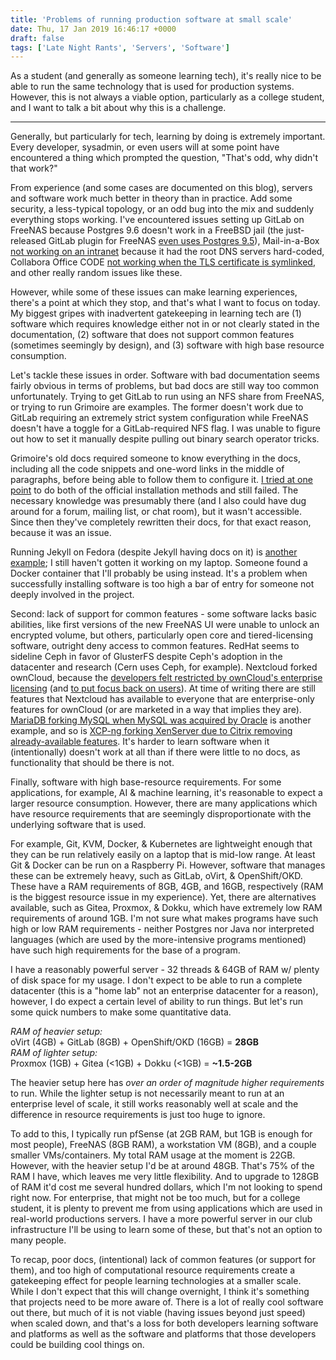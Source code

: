 ```yaml
---
title: 'Problems of running production software at small scale'
date: Thu, 17 Jan 2019 16:46:17 +0000
draft: false
tags: ['Late Night Rants', 'Servers', 'Software']
---
```


As a student (and generally as someone learning tech), it's really nice to be able to run the same technology that is used for production systems. However, this is not always a viable option, particularly as a college student, and I want to talk a bit about why this is a challenge.

<!--more-->
---

Generally, but particularly for tech, learning by doing is extremely important. Every developer, sysadmin, or even users will at some point have encountered a thing which prompted the question, "That's odd, why didn't that work?"

From experience (and some cases are documented on this blog), servers and software work much better in theory than in practice. Add some security, a less-typical topology, or an odd bug into the mix and suddenly everything stops working. I've encountered issues setting up GitLab on FreeNAS because Postgres 9.6 doesn't work in a FreeBSD jail (the just-released GitLab plugin for FreeNAS [even uses Postgres 9.5](https://github.com/freenas/iocage-ix-plugins/blob/master/gitlab.json)), Mail-in-a-Box [not working on an intranet](https://blog.ctmartin.me/2018/04/server-setup-pt-6-mail/) because it had the root DNS servers hard-coded, Collabora Office CODE [not working when the TLS certificate is symlinked](https://blog.ctmartin.me/2018/01/server-setup-pt-4-2-collabora-package/), and other really random issues like these.

However, while some of these issues can make learning experiences, there's a point at which they stop, and that's what I want to focus on today. My biggest gripes with inadvertent gatekeeping in learning tech are (1) software which requires knowledge either not in or not clearly stated in the documentation, (2) software that does not support common features (sometimes seemingly by design), and (3) software with high base resource consumption.

Let's tackle these issues in order. Software with bad documentation seems fairly obvious in terms of problems, but bad docs are still way too common unfortunately. Trying to get GitLab to run using an NFS share from FreeNAS, or trying to run Grimoire are examples. The former doesn't work due to GitLab requiring an extremely strict system configuration while FreeNAS doesn't have a toggle for a GitLab-required NFS flag. I was unable to figure out how to set it manually despite pulling out binary search operator tricks.

Grimoire's old docs required someone to know everything in the docs, including all the code snippets and one-word links in the middle of paragraphs, before being able to follow them to configure it. [I tried at one point](https://blog.ctmartin.me/2018/04/the-importance-of-good-docs/) to do both of the official installation methods and still failed. The necessary knowledge was presumably there (and I also could have dug around for a forum, mailing list, or chat room), but it wasn't accessible. Since then they've completely rewritten their docs, for that exact reason, because it was an issue.

Running Jekyll on Fedora (despite Jekyll having docs on it) is [another example](https://github.com/RITlug/ritlug.github.io/issues/170); I still haven't gotten it working on my laptop. Someone found a Docker container that I'll probably be using instead. It's a problem when successfully installing software is too high a bar of entry for someone not deeply involved in the project.

Second: lack of support for common features - some software lacks basic abilities, like first versions of the new FreeNAS UI were unable to unlock an encrypted volume, but others, particularly open core and tiered-licensing software, outright deny access to common features. RedHat seems to sideline Ceph in favor of GlusterFS despite Ceph's adoption in the datacenter and research (Cern uses Ceph, for example). Nextcloud forked ownCloud, because the [developers felt restricted by ownCloud's enterprise licensing](https://www.zdnet.com/article/nextcloud-releases-owncloud-fork-ahead-of-schedule/) (and [to put focus back on users](https://www.zdnet.com/article/owncloud-founder-resigns-from-cloud-company/)). At time of writing there are still features that Nextcloud has available to everyone that are enterprise-only features for ownCloud (or are marketed in a way that implies they are). [MariaDB forking MySQL when MySQL was acquired by Oracle](https://www.computerworld.com.au/article/457551/dead_database_walking_mysql_creator_why_future_belongs_mariadb/) is another example, and so is [XCP-ng forking XenServer due to Citrix removing already-available features](https://www.kickstarter.com/projects/78495858/xcp-ng). It's harder to learn software when it (intentionally) doesn't work at all than if there were little to no docs, as functionality that should be there is not.

Finally, software with high base-resource requirements. For some applications, for example, AI & machine learning, it's reasonable to expect a larger resource consumption. However, there are many applications which have resource requirements that are seemingly disproportionate with the underlying software that is used.

For example, Git, KVM, Docker, & Kubernetes are lightweight enough that they can be run relatively easily on a laptop that is mid-low range. At least Git & Docker can be run on a Raspberry Pi. However, software that manages these can be extremely heavy, such as GitLab, oVirt, & OpenShift/OKD. These have a RAM requirements of 8GB, 4GB, and 16GB, respectively (RAM is the biggest resource issue in my experience). Yet, there are alternatives available, such as Gitea, Proxmox, & Dokku, which have extremely low RAM requirements of around 1GB. I'm not sure what makes programs have such high or low RAM requirements - neither Postgres nor Java nor interpreted languages (which are used by the more-intensive programs mentioned) have such high requirements for the base of a program.

I have a reasonably powerful server - 32 threads & 64GB of RAM w/ plenty of disk space for my usage. I don't expect to be able to run a complete datacenter (this is a "home lab" not an enterprise datacenter for a reason), however, I do expect a certain level of ability to run things. But let's run some quick numbers to make some quantitative data.

_RAM of heavier setup:_  
oVirt (4GB) + GitLab (8GB) + OpenShift/OKD (16GB) = **28GB**  
_RAM of lighter setup:_  
Proxmox (1GB) + Gitea (<1GB) + Dokku (<1GB) = **~1.5-2GB**

The heavier setup here has _over an order of magnitude higher requirements_ to run. While the lighter setup is not necessarily meant to run at an enterprise level of scale, it still works reasonably well at scale and the difference in resource requirements is just too huge to ignore.

To add to this, I typically run pfSense (at 2GB RAM, but 1GB is enough for most people), FreeNAS (8GB RAM), a workstation VM (8GB), and a couple smaller VMs/containers. My total RAM usage at the moment is 22GB. However, with the heavier setup I'd be at around 48GB. That's 75% of the RAM I have, which leaves me very little flexibility. And to upgrade to 128GB of RAM it'd cost me several hundred dollars, which I'm not looking to spend right now. For enterprise, that might not be too much, but for a college student, it is plenty to prevent me from using applications which are used in real-world productions servers. I have a more powerful server in our club infrastructure I'll be using to learn some of these, but that's not an option to many people.

To recap, poor docs, (intentional) lack of common features (or support for them), and too high of computational resource requirements create a gatekeeping effect for people learning technologies at a smaller scale. While I don't expect that this will change overnight, I think it's something that projects need to be more aware of. There is a lot of really cool software out there, but much of it is not viable (having issues beyond just speed) when scaled down, and that's a loss for both developers learning software and platforms as well as the software and platforms that those developers could be building cool things on.
